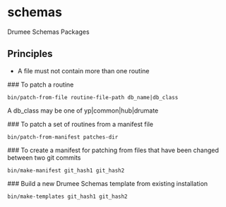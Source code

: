 # schemas
Drumee Schemas Packages
## Principles
- A file must not contain more than one routine


### To patch a routine
```console
bin/patch-from-file routine-file-path db_name|db_class 
```
A db_class may be one of yp|common|hub|drumate

### To patch a set of routines from a manifest file
```console
bin/patch-from-manifest patches-dir
```

### To create a manifest for patching from files that have been changed between two git commits
```console
bin/make-manifest git_hash1 git_hash2
```

### Build a new Drumee Schemas template from existing installation
```console
bin/make-templates git_hash1 git_hash2
```

